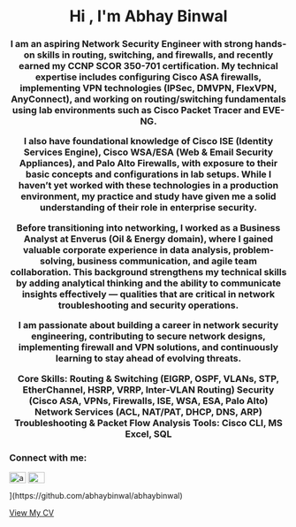 <h1 align="center">Hi , I'm Abhay Binwal</h1>
<h3 align="center">I am an aspiring Network Security Engineer with strong hands-on skills in routing, switching, and firewalls, and recently earned my CCNP SCOR 350-701 certification. My technical expertise includes configuring Cisco ASA firewalls, implementing VPN technologies (IPSec, DMVPN, FlexVPN, AnyConnect), and working on routing/switching fundamentals using lab environments such as Cisco Packet Tracer and EVE-NG.

I also have foundational knowledge of Cisco ISE (Identity Services Engine), Cisco WSA/ESA (Web & Email Security Appliances), and Palo Alto Firewalls, with exposure to their basic concepts and configurations in lab setups. While I haven’t yet worked with these technologies in a production environment, my practice and study have given me a solid understanding of their role in enterprise security.

Before transitioning into networking, I worked as a Business Analyst at Enverus (Oil & Energy domain), where I gained valuable corporate experience in data analysis, problem-solving, business communication, and agile team collaboration. This background strengthens my technical skills by adding analytical thinking and the ability to communicate insights effectively — qualities that are critical in network troubleshooting and security operations.

I am passionate about building a career in network security engineering, contributing to secure network designs, implementing firewall and VPN solutions, and continuously learning to stay ahead of evolving threats.

Core Skills:
Routing & Switching (EIGRP, OSPF, VLANs, STP, EtherChannel, HSRP, VRRP, Inter-VLAN Routing)
Security (Cisco ASA, VPNs, Firewalls, ISE, WSA, ESA, Palo Alto)
Network Services (ACL, NAT/PAT, DHCP, DNS, ARP)
Troubleshooting & Packet Flow Analysis
Tools: Cisco CLI, MS Excel, SQL
</h3>

<h3 align="left">Connect with me:</h3>
<p align="left">
<a href="https://x.com/Abhaybinwal1" target="blank"><img align="center" src="https://raw.githubusercontent.com/rahuldkjain/github-profile-readme-generator/master/src/images/icons/Social/twitter.svg" alt="abhaybinwal" height="20" width="30" /></a>
<a href="https://www.linkedin.com/in/abhaybinwal/" target="blank"><img align="center" src="https://github.com/abhaybinwal/abhaybinwal" height="20" width="30" /></a>
</p>](https://github.com/abhaybinwal/abhaybinwal)


[View My CV]([https://github.com/yourusername/my-cv-repo/raw/main/cv.pdf](https://github.com/abhaybinwal/Network-Security-Resume/blob/6ee04db10a7756b6e01e9660598a0eda75b6618b/Abhay_Binwal_Network_Security.pdf))
